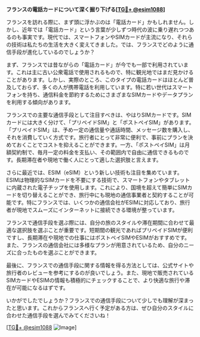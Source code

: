 **フランスの電話カードについて深く掘り下げる[[TG💪+ @esim1088](https://t.me/s/esim1088)]**

フランスを訪れる際に、まず頭に浮かぶのは「電話カード」かもしれません。しかし、近年では「電話カード」という言葉が少しずつ時代の波に乗り遅れつつあるのも事実です。現代では、スマートフォンやSIMカードが主流になり、それらの技術は私たちの生活を大きく変えてきました。では、フランスでどのように通信手段が進化しているのでしょうか？

まず、フランスでは昔ながらの「電話カード」が今でも一部で利用されています。これは主に古い公衆電話で使用されるもので、特に観光地ではまだ見かけることがあります。しかし、実際のところ、このタイプの電話カードはほとんど普及しておらず、多くの人が携帯電話を利用しています。特に若い世代はスマートフォンを持ち、通信料金を節約するためにさまざまなSIMカードやデータプランを利用する傾向があります。

フランスでの主要な通信手段として注目すべきは、やはりSIMカードです。SIMカードには大きく分けて、「プリペイドSIM」と「ポストペイSIM」があります。「プリペイドSIM」は、予め一定の通信量や通話時間、メッセージ数を購入し、それを消費していく方式です。旅行者にとって非常に便利で、事前にプランを決めておくことでコストを抑えることができます。一方、「ポストペイSIM」は月額契約制で、毎月一定の料金を支払い、その範囲内で自由に通信できるものです。長期滞在者や現地で働く人にとって適した選択肢と言えます。

さらに最近では、ESIM（eSIM）という新しい技術も注目を集めています。ESIMは物理的なSIMカードを不要にする技術で、スマートフォンやタブレットに内蔵された電子チップを使用します。これにより、国境を超えて簡単にSIMカードを切り替えることができ、旅行中にも現地の通信事業者と契約することが可能です。特にフランスでは、いくつかの通信会社がESIMに対応しており、旅行者が現地でスムーズにインターネットに接続できる環境が整っています。

フランスで通信手段を選ぶ際には、自分の旅のスタイルや滞在期間に合わせて最適な選択肢を選ぶことが重要です。短期間の観光であればプリペイドSIMが便利ですし、長期滞在や現地での仕事にはポストペイSIMやESIMがおすすめです。また、フランスの通信会社には多様なプランが用意されているため、自分のニーズに合ったものを選ぶことができます。

最後に、フランスでの通信手段に関する情報を得る方法としては、公式サイトや旅行者のレビューを参考にするのが良いでしょう。また、現地で販売されているSIMカードやESIMの情報も積極的にチェックすることで、より快適な旅行や滞在が可能になるはずです。

いかがでしたでしょうか？フランスでの通信手段について少しでも理解が深まったと思います。これからフランスへ行く予定がある方は、ぜひ自分のスタイルに合わせた通信手段を選んでみてくださいね！

[[TG💪+ @esim1088](https://t.me/s/esim1088) ![Image](https://i.postimg.cc/Y0z9fWf4/image.png)]